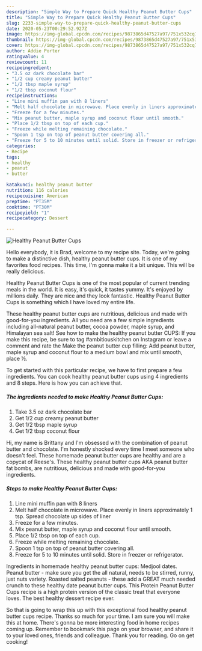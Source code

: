 ```yaml
---
description: "Simple Way to Prepare Quick Healthy Peanut Butter Cups"
title: "Simple Way to Prepare Quick Healthy Peanut Butter Cups"
slug: 2233-simple-way-to-prepare-quick-healthy-peanut-butter-cups
date: 2020-05-23T00:29:52.927Z
image: https://img-global.cpcdn.com/recipes/9873865d47527a97/751x532cq70/healthy-peanut-butter-cups-recipe-main-photo.jpg
thumbnail: https://img-global.cpcdn.com/recipes/9873865d47527a97/751x532cq70/healthy-peanut-butter-cups-recipe-main-photo.jpg
cover: https://img-global.cpcdn.com/recipes/9873865d47527a97/751x532cq70/healthy-peanut-butter-cups-recipe-main-photo.jpg
author: Addie Porter
ratingvalue: 4
reviewcount: 11
recipeingredient:
- "3.5 oz dark chocolate bar"
- "1/2 cup creamy peanut butter"
- "1/2 tbsp maple syrup"
- "1/2 tbsp coconut flour"
recipeinstructions:
- "Line mini muffin pan with 8 liners"
- "Melt half chocolate in microwave. Place evenly in liners approximately 1 tsp. Spread chocolate up sides of liner"
- "Freeze for a few minutes."
- "Mix peanut butter, maple syrup and coconut flour until smooth."
- "Place 1/2 tbsp on top of each cup."
- "Freeze while melting remaining chocolate."
- "Spoon 1 tsp on top of peanut butter covering all."
- "Freeze for 5 to 10 minutes until solid. Store in freezer or refrigerator."
categories:
- Recipe
tags:
- healthy
- peanut
- butter

katakunci: healthy peanut butter 
nutrition: 116 calories
recipecuisine: American
preptime: "PT35M"
cooktime: "PT30M"
recipeyield: "1"
recipecategory: Dessert

---
```



![Healthy Peanut Butter Cups](https://img-global.cpcdn.com/recipes/9873865d47527a97/751x532cq70/healthy-peanut-butter-cups-recipe-main-photo.jpg)

Hello everybody, it is Brad, welcome to my recipe site. Today, we're going to make a distinctive dish, healthy peanut butter cups. It is one of my favorites food recipes. This time, I'm gonna make it a bit unique. This will be really delicious.

Healthy Peanut Butter Cups is one of the most popular of current trending meals in the world. It is easy, it's quick, it tastes yummy. It's enjoyed by millions daily. They are nice and they look fantastic. Healthy Peanut Butter Cups is something which I have loved my entire life.

These healthy peanut butter cups are nutritious, delicious and made with good-for-you ingredients. All you need are a few simple ingredients including all-natural peanut butter, cocoa powder, maple syrup, and Himalayan sea salt! See how to make the healthy peanut butter CUPS: If you make this recipe, be sure to tag #ambitiouskitchen on Instagram or leave a comment and rate the Make the peanut butter cup filling: Add peanut butter, maple syrup and coconut flour to a medium bowl and mix until smooth, place ½.


To get started with this particular recipe, we have to first prepare a few ingredients. You can cook healthy peanut butter cups using 4 ingredients and 8 steps. Here is how you can achieve that.

<!--inarticleads1-->

##### The ingredients needed to make Healthy Peanut Butter Cups:

1. Take 3.5 oz dark chocolate bar
1. Get 1/2 cup creamy peanut butter
1. Get 1/2 tbsp maple syrup
1. Get 1/2 tbsp coconut flour


Hi, my name is Brittany and I&#39;m obsessed with the combination of peanut butter and chocolate. I&#39;m honestly shocked every time I meet someone who doesn&#39;t feel. These homemade peanut butter cups are healthy and are a copycat of Reese&#39;s. These healthy peanut butter cups AKA peanut butter fat bombs, are nutritious, delicious and made with good-for-you ingredients. 

<!--inarticleads2-->

##### Steps to make Healthy Peanut Butter Cups:

1. Line mini muffin pan with 8 liners
1. Melt half chocolate in microwave. Place evenly in liners approximately 1 tsp. Spread chocolate up sides of liner
1. Freeze for a few minutes.
1. Mix peanut butter, maple syrup and coconut flour until smooth.
1. Place 1/2 tbsp on top of each cup.
1. Freeze while melting remaining chocolate.
1. Spoon 1 tsp on top of peanut butter covering all.
1. Freeze for 5 to 10 minutes until solid. Store in freezer or refrigerator.


Ingredients in homemade healthy peanut butter cups: Medjool dates. Peanut butter - make sure you get the all natural, needs to be stirred, runny, just nuts variety. Roasted salted peanuts - these add a GREAT much needed crunch to these healthy date peanut butter cups. This Protein Peanut Butter Cups recipe is a high protein version of the classic treat that everyone loves. The best healthy dessert recipe ever. 

So that is going to wrap this up with this exceptional food healthy peanut butter cups recipe. Thanks so much for your time. I am sure you will make this at home. There's gonna be more interesting food in home recipes coming up. Remember to bookmark this page on your browser, and share it to your loved ones, friends and colleague. Thank you for reading. Go on get cooking!
